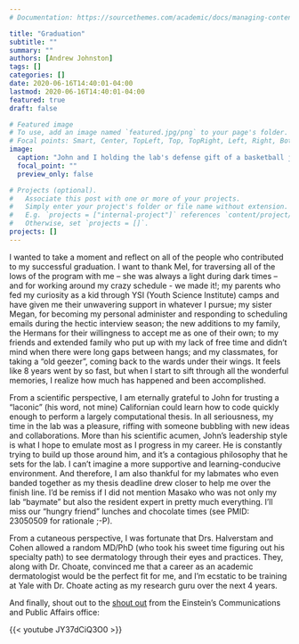 ```yaml
---
# Documentation: https://sourcethemes.com/academic/docs/managing-content/

title: "Graduation"
subtitle: ""
summary: ""
authors: [Andrew Johnston]
tags: []
categories: []
date: 2020-06-16T14:40:01-04:00
lastmod: 2020-06-16T14:40:01-04:00
featured: true
draft: false

# Featured image
# To use, add an image named `featured.jpg/png` to your page's folder.
# Focal points: Smart, Center, TopLeft, Top, TopRight, Left, Right, BottomLeft, Bottom, BottomRight.
image:
  caption: "John and I holding the lab's defense gift of a basketball jersey with the number eleven for being the 11th graduating student from John's lab."
  focal_point: ""
  preview_only: false

# Projects (optional).
#   Associate this post with one or more of your projects.
#   Simply enter your project's folder or file name without extension.
#   E.g. `projects = ["internal-project"]` references `content/project/deep-learning/index.md`.
#   Otherwise, set `projects = []`.
projects: []
---
```


I wanted to take a moment and reflect on all of the people who contributed to my successful graduation. I want to thank Mel, for traversing all of the lows of the program with me – she was always a light during dark times – and for working around my crazy schedule  - we made it!; my parents who fed my curiosity as a kid through YSI (Youth Science Institute) camps and have given me their unwavering support in whatever I pursue; my sister Megan, for becoming my personal administer and responding to scheduling emails during the hectic interview season; the new additions to my family, the Hermans for their willingness to accept me as one of their own; to my friends and extended family who put up with my lack of free time and didn’t mind when there were long gaps between hangs; and my classmates, for taking a “old geezer”, coming back to the wards under their wings. It feels like 8 years went by so fast, but when I start to sift through all the wonderful memories, I realize how much has happened and been accomplished.

From a scientific perspective, I am eternally grateful to John for trusting a “laconic” (his word, not mine) Californian could learn how to code quickly enough to perform a largely computational thesis. In all seriousness, my time in the lab was a pleasure, riffing with someone bubbling with new ideas and collaborations. More than his scientific acumen, John’s leadership style is what I hope to emulate most as I progress in my career. He is constantly trying to build up those around him, and it’s a contagious philosophy that he sets for the lab. I can’t imagine a more supportive and learning-conducive environment. And therefore, I am also thankful for my labmates who even banded together as my thesis deadline drew closer to help me over the finish line. I’d be remiss if I did not mention Masako who was not only my lab “baymate” but also the resident expert in pretty much everything. I’ll miss our “hungry friend” lunches and chocolate times (see PMID: 23050509 for rationale ;-P).

From a cutaneous perspective, I was fortunate that Drs. Halverstam and Cohen allowed a random MD/PhD (who took his sweet time figuring out his specialty path) to see dermatology through their eyes and practices. They, along with Dr. Choate, convinced me that a career as an academic dermatologist would be the perfect fit for me, and I’m ecstatic to be training at Yale with Dr. Choate acting as my research guru over the next 4 years.

And finally, shout out to the [shout out]( https://einstein.yu.edu/features/2364/stand-by-me-why-mentors-are-so-important-to-phd-students/) from the Einstein’s Communications and Public Affairs office:

{{< youtube JY37dCiQ3O0 >}}
